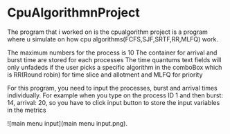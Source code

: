 # CpuAlgorithmnProject
The program that i worked on is the cpualgorithm project is a program where u simulate on how cpu algorithms(FCFS,SJF,SRTF,RR,MLFQ) work.

The maximum numbers for the process is 10
The container for arrival and burst time are stored for each processes
The time quantums text fields will only unfadeds if the user picks a specific algorithm in the comboBox which is RR(Round robin) for time slice and allotment and MLFQ for priority
          

For this program, you need to input the processes, burst and arrival times individually. For example when you type on the process ID 1 and then burst: 14, arrival: 20, so you have to click input button to store the input variables in the metrics

![main menu input](main menu input.png).   

       

       
